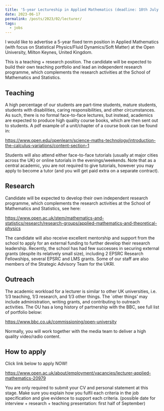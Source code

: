 ```yaml
---
title: '5-year Lectureship in Applied Mathematics (deadline: 10th July 2023 noon)'
date: 2023-06-17
permalink: /posts/2023/02/lecturer/
tags:
  - jobs
---
```


I would like to advertise a 5-year fixed term position in Applied Mathematics (with focus on Statistical Physics/Fluid Dynamics/Soft Matter) at the Open University, Milton Keynes, United Kingdom. 

This is a teaching + research position. The candidate will be expected to build their own teaching portfolio and lead an independent research programme, which complements the research activities at the School of Mathematics and Statistics. 
 
## Teaching

A high percentage of our students are part-time students, mature students, students with disabilities, caring responsibilities, and other circumstances. As such, there is no formal face-to-face lectures, but instead, academics are expected to produce high quality course books, which are then sent out to students.  A pdf example of a unit/chapter of a course book can be found in:

<https://www.open.edu/openlearn/science-maths-technology/introduction-the-calculus-variations/content-section-1>

Students will also attend either face-to-face tutorials (usually at major cities across the UK) or online tutorials in the evenings/weekends. Note that as a central academic, you are not required to give tutorials, however you may apply to become a tutor (and you will get paid extra on a separate contract).
 
## Research

Candidate will be expected to develop their own independent research programme, which complements the research activities at the School of Mathematics and Statistics, see here:

<https://www.open.ac.uk/stem/mathematics-and-statistics/research/research-groups/applied-mathematics-and-theoretical-physics>

The candidate will also receive excellent mentorship and support from the school to apply for an external funding to further develop their research leadership. Recently, the school has had few successes in securing external grants (despite its relatively small size), including 2 EPSRC Research Fellowships, several EPSRC and LMS grants. Some of our staff are also members of the Strategic Advisory Team for the UKRI. 
 
## Outreach

The academic workload for a lecturer is similar to other UK universities, i.e. 1/3 teaching, 1/3 research, and 1/3 other things. The `other things’ may include administration, writing grants, and contributing to outreach activities. The OU has a long history of partnership with the BBC, see full list of portfolio below:

<https://www.bbc.co.uk/commissioning/open-university>

Normally, you will work together with the media team to deliver a high quality video/radio content.
 
## How to apply

Click link below to apply NOW!

<https://www.open.ac.uk/about/employment/vacancies/lecturer-applied-mathematics-20979>

You are only required to submit your CV and personal statement at this stage. Make sure you explain how you fulfil each criteria in the job specification and give evidence to support each criteria.
(possible date for interview + research + teaching presentation: first half of September)



